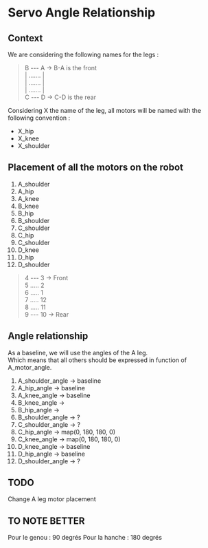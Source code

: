 # Servo Angle Relationship

## Context

We are considering the following names for the legs :

> B --- A -> B-A is the front \
> | ....... | \
> | ....... | \
> | ....... | \
> C --- D -> C-D is the rear

Considering X the name of the leg, all motors will be named with the following convention :

- X_hip
- X_knee
- X_shoulder

## Placement of all the motors on the robot

1. A_shoulder
2. A_hip
3. A_knee
4. B_knee
5. B_hip
6. B_shoulder
7. C_shoulder
8. C_hip
9. C_shoulder
10. D_knee
11. D_hip
12. D_shoulder

> 4 --- 3 -> Front \
> 5 ..... 2 \
> 6 ..... 1 \
> 7 ..... 12 \
> 8 ..... 11 \
> 9 --- 10 -> Rear

## Angle relationship

As a baseline, we will use the angles of the A leg. \
Which means that all others should be expressed in function of A_motor_angle.

1. A_shoulder_angle -> baseline
2. A_hip_angle -> baseline
3. A_knee_angle -> baseline
4. B_knee_angle ->
5. B_hip_angle ->
6. B_shoulder_angle -> ?
7. C_shoulder_angle -> ?
8. C_hip_angle -> map(0, 180, 180, 0)
9. C_knee_angle -> map(0, 180, 180, 0)
10. D_knee_angle -> baseline
11. D_hip_angle -> baseline
12. D_shoulder_angle -> ?

## TODO

Change A leg motor placement

## TO NOTE BETTER

Pour le genou : 90 degrés
Pour la hanche : 180 degrés
